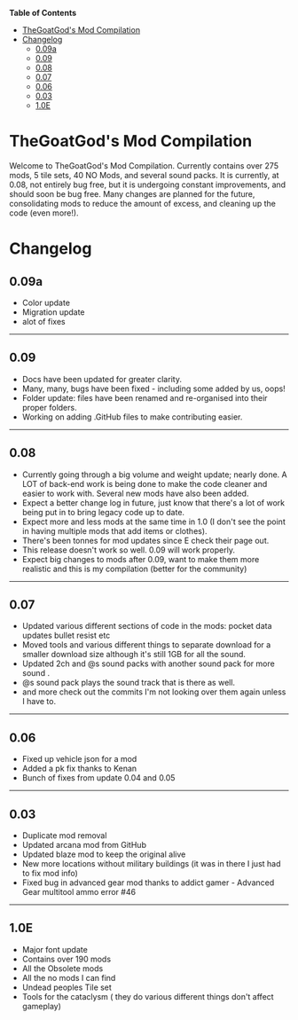 <!-- START doctoc generated TOC please keep comment here to allow auto update -->
<!-- DON'T EDIT THIS SECTION, INSTEAD RE-RUN doctoc TO UPDATE -->
**Table of Contents**

- [TheGoatGod's Mod Compilation](#thegoatgods-mod-compilation)
- [Changelog](#changelog)
  - [0.09a](#009a)
  - [0.09](#009)
  - [0.08](#008)
  - [0.07](#007)
  - [0.06](#006)
  - [0.03](#003)
  - [1.0E](#10e)

<!-- END doctoc generated TOC please keep comment here to allow auto update -->
# TheGoatGod's Mod Compilation
Welcome to TheGoatGod's Mod Compilation. Currently contains over 275 mods, 5 tile sets, 40 NO Mods, and several sound packs. It is currently, at 0.08, not entirely bug free, but it is undergoing constant improvements, and should soon be bug free. Many changes are planned for the future, consolidating mods to reduce the amount of excess, and cleaning up the code (even more!).

# Changelog
## 0.09a

- Color update
- Migration update
- alot of fixes

---
## 0.09

- Docs have been updated for greater clarity.
- Many, many, bugs have been fixed - including some added by us, oops!
- Folder update: files have been renamed and re-organised into their proper folders.
- Working on adding .GitHub files to make contributing easier.

---
## 0.08

- Currently going through a big volume and weight update; nearly done. A LOT of back-end work is being done to make the code cleaner and easier to work with. Several new mods have also been added.
- Expect a better change log in future, just know that there's a lot of work being put in to bring legacy code up to date.
- Expect more and less mods at the same time in 1.0 (I don't see the point in having multiple mods that add items or clothes).
- There's been tonnes for mod updates since E check their page out.
- This release doesn't work so well. 0.09 will work properly.
- Expect big changes to mods after 0.09, want to make them more realistic and this is my compilation (better for the community)

---
## 0.07

- Updated various different sections of code in the mods:
    pocket data updates
    bullet resist
    etc
- Moved tools and various different things to separate download for a smaller download size although it's still 1GB for all the sound.
- Updated 2ch and @s sound packs with another sound pack for more sound .
- @s sound pack plays the sound track that is there as well.
- and more check out the commits I'm not looking over them again unless I have to.

---
## 0.06

- Fixed up vehicle json for a mod
- Added a pk fix thanks to Kenan
- Bunch of fixes from update 0.04 and 0.05

---
## 0.03

- Duplicate mod removal
- Updated arcana mod from GitHub
- Updated blaze mod to keep the original alive
- New more locations without military buildings (it was in there I just had to fix mod info)
- Fixed bug in advanced gear mod thanks to addict gamer - Advanced Gear multitool ammo error #46

---
## 1.0E

- Major font update
- Contains over 190 mods
- All the Obsolete mods
- All the no mods I can find
- Undead peoples Tile set
- Tools for the cataclysm ( they do various different things don't affect gameplay)
